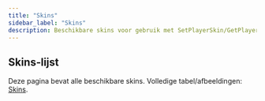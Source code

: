 ```yaml
---
title: "Skins"
sidebar_label: "Skins"
description: Beschikbare skins voor gebruik met SetPlayerSkin/GetPlayerSkin.
---
```


## Skins‑lijst

Deze pagina bevat alle beschikbare skins. Volledige tabel/afbeeldingen: [Skins](/docs/scripting/resources/skins).


